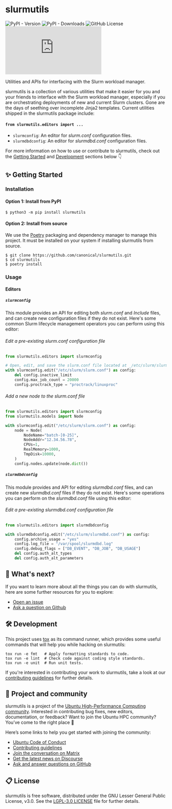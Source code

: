 # slurmutils

![PyPI - Version](https://img.shields.io/pypi/v/slurmutils)
![PyPI - Downloads](https://img.shields.io/pypi/dm/slurmutils)
![GitHub License](https://img.shields.io/github/license/charmed-hpc/slurmutils)
[![Matrix](https://img.shields.io/matrix/ubuntu-hpc%3Amatrix.org?logo=matrix&label=ubuntu-hpc)](https://matrix.to/#/#hpc:ubuntu.com)

Utilities and APIs for interfacing with the Slurm workload manager.

slurmutils is a collection of various utilities that make it easier 
for you and your friends to interface with the Slurm workload manager, especially if you 
are orchestrating deployments of new and current Slurm clusters. Gone are the days of
seething over incomplete Jinja2 templates. Current utilities shipped in the 
slurmutils package include:

#### `from slurmutils.editors import ...`

* `slurmconfig`: An editor for _slurm.conf_ configuration files.
* `slurmdbdconfig`: An editor for _slurmdbd.conf_ configuration files.

For more information on how to use or contribute to slurmutils, 
check out the [Getting Started](#-getting-started) and [Development](#-development) 
sections below 👇

## ✨ Getting Started

### Installation

#### Option 1: Install from PyPI

```shell
$ python3 -m pip install slurmutils
```

#### Option 2: Install from source

We use the [Poetry](https://python-poetry.org) packaging and dependency manager to
manage this project. It must be installed on your system if installing slurmutils
from source.

```shell
$ git clone https://github.com/canonical/slurmutils.git
$ cd slurmutils
$ poetry install
```

### Usage

#### Editors

##### `slurmconfig`

This module provides an API for editing both _slurm.conf_ and _Include_ files,
and can create new configuration files if they do not exist. Here's some common Slurm
lifecycle management operators you can perform using this editor:

###### Edit a pre-existing _slurm.conf_ configuration file

```python
from slurmutils.editors import slurmconfig

# Open, edit, and save the slurm.conf file located at _/etc/slurm/slurm.conf_.
with slurmconfig.edit("/etc/slurm/slurm.conf") as config:
    del config.inactive_limit
    config.max_job_count = 20000
    config.proctrack_type = "proctrack/linuxproc"
```

###### Add a new node to the _slurm.conf_ file

```python
from slurmutils.editors import slurmconfig
from slurmutils.models import Node

with slurmconfig.edit("/etc/slurm/slurm.conf") as config:
    node = Node(
        NodeName="batch-[0-25]", 
        NodeAddr="12.34.56.78", 
        CPUs=1, 
        RealMemory=1000, 
        TmpDisk=10000,
    )
    config.nodes.update(node.dict())
```

##### `slurmdbdconfig`

This module provides and API for editing _slurmdbd.conf_ files, and can create new
_slurmdbd.conf_ files if they do not exist. Here's some operations you can perform
on the _slurmdbd.conf_ file using this editor:

###### Edit a pre-existing _slurmdbd.conf_ configuration file

```python
from slurmutils.editors import slurmdbdconfig

with slurmdbdconfig.edit("/etc/slurm/slurmdbd.conf") as config:
    config.archive_usage = "yes"
    config.log_file = "/var/spool/slurmdbd.log"
    config.debug_flags = ["DB_EVENT", "DB_JOB", "DB_USAGE"]
    del config.auth_alt_types
    del config.auth_alt_parameters
```

## 🤔 What's next?

If you want to learn more about all the things you can do with slurmutils, 
here are some further resources for you to explore:

* [Open an issue](https://github.com/charmed-hpc/slurmutils/issues/new?title=ISSUE+TITLE&body=*Please+describe+your+issue*)
* [Ask a question on Github](https://github.com/orgs/charmed-hpc/discussions/categories/q-a)

## 🛠️ Development

This project uses [tox](https://tox.wiki) as its command runner, which provides 
some useful commands that will help you while hacking on slurmutils:

```shell
tox run -e fmt   # Apply formatting standards to code.
tox run -e lint  # Check code against coding style standards.
tox run -e unit  # Run unit tests.
```

If you're interested in contributing your work to slurmutils, 
take a look at our [contributing guidelines](./CONTRIBUTING.md) for further details.

## 🤝 Project and community

slurmutils is a project of the [Ubuntu High-Performance Computing community](https://ubuntu.com/community/governance/teams/hpc).
Interested in contributing bug fixes, new editors, documentation, or feedback? Want to join the Ubuntu HPC community? You’ve come to the right place 🤩

Here’s some links to help you get started with joining the community:

* [Ubuntu Code of Conduct](https://ubuntu.com/community/ethos/code-of-conduct)
* [Contributing guidelines](./CONTRIBUTING.md)
* [Join the conversation on Matrix](https://matrix.to/#/#hpc:ubuntu.com)
* [Get the latest news on Discourse](https://discourse.ubuntu.com/c/hpc/151)
* [Ask and answer questions on GitHub](https://github.com/orgs/charmed-hpc/discussions/categories/q-a)

## 📋 License

slurmutils is free software, distributed under the GNU Lesser General Public License, v3.0.
See the [LGPL-3.0 LICENSE](./LICENSE) file for further details.
